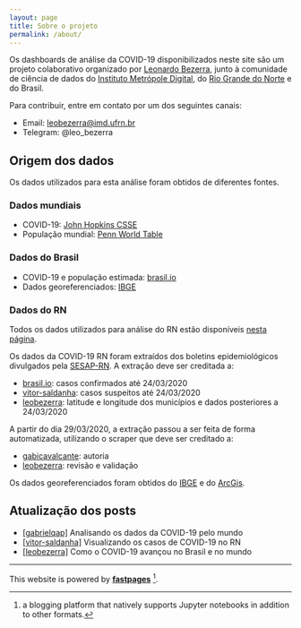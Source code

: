 ```yaml
---
layout: page
title: Sobre o projeto
permalink: /about/
---
```


Os dashboards de análise da COVID-19 disponibilizados neste site são um projeto colaborativo organizado por [Leonardo Bezerra](https://leobezerra.info), junto à comunidade de ciência de dados do [Instituto Metrópole Digital](https://imd.ufrn.br), do [Rio Grande do Norte](https://t.me/cienciadedadosRN) e do Brasil.

Para contribuir, entre em contato por um dos seguintes canais:
- Email: [leobezerra@imd.ufrn.br](mailto:leobezerra@imd.ufrn.br)
- Telegram: @leo_bezerra 

## Origem dos dados

Os dados utilizados para esta análise foram obtidos de diferentes fontes.

### Dados mundiais
- COVID-19: [John Hopkins CSSE](https://github.com/CSSEGISandData/COVID-19)
- População mundial: [Penn World Table](https://www.rug.nl/ggdc/productivity/pwt/)

### Dados do Brasil
- COVID-19 e população estimada: [brasil.io](https://brasil.io)
- Dados georeferenciados: [IBGE](https://ibge.gov.br) 

### Dados do RN

Todos os dados utilizados para análise do RN estão disponíveis [nesta página](https://github.com/leobezerra/covid19/tree/master/data).

Os dados da COVID-19 RN foram extraídos dos boletins epidemiológicos divulgados pela [SESAP-RN](https://saude.rn.gov.br). A extração deve ser creditada a:
- [brasil.io](https://brasil.io): casos confirmados até 24/03/2020
- [vitor-saldanha](https://github.com/vitor-saldanha): casos suspeitos até 24/03/2020
- [leobezerra](https://github.com/leobezerra): latitude e longitude dos municípios e dados posteriores a 24/03/2020

A partir do dia 29/03/2020, a extração passou a ser feita de forma automatizada, utilizando o scraper que deve ser creditado a:
- [gabicavalcante](https://github.com/gabicavalcante): autoria
- [leobezerra](https://github.com/leobezerra): revisão e validação

Os dados georeferenciados foram obtidos do [IBGE](https://ibge.gov.br) e do [ArcGis](https://arcgis.com).

## Atualização dos posts

* [[gabrielqap]](https://github.com/gabrielqap) Analisando os dados da COVID-19 pelo mundo
* [[vitor-saldanha]](https://github.com/vitor-saldanha) Visualizando os casos de COVID-19 no RN
* [[leobezerra]](https://github.com/leobezerra) Como o COVID-19 avançou no Brasil e no mundo

---
This website is powered by **[fastpages](https://github.com/fastai/fastpages)** [^1].

[^1]:a blogging platform that natively supports Jupyter notebooks in addition to other formats.
